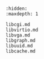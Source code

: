 ```{include} README.md
```

```{toctree}
:hidden:
:maxdepth: 1

libcgi.md
libvirtio.md
libvga.md
libgraph.md
libuuid.md
libcache.md
```
